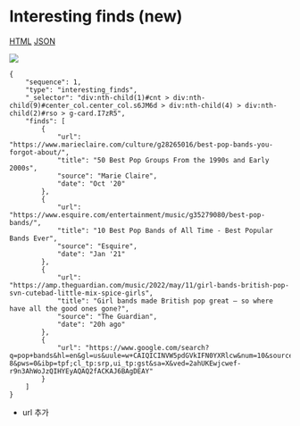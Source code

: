# Interesting finds (new)

[HTML](https://ascentkorea-docs.github.io/mobile/features/interesting\_finds/sample.html) [JSON](https://ascentkorea-docs.github.io/mobile/features/interesting\_finds/sample.json)

![](https://lh3.googleusercontent.com/qJZu7Ji-41d9U6HOyYx5fE8gNur-pM06ehFgkzoXrX8rSMBkXnK91qV0QLSOi3ZesCxi9QRgQ6jSuj\_bc5AmNczmg-hSfiOBurkGWA\_JxzRpy1tZYPLkcQkoVgPGPAQzWsWKXIo)

```
{
    "sequence": 1,
    "type": "interesting_finds",
    "_selector": "div:nth-child(1)#cnt > div:nth-child(9)#center_col.center_col.s6JM6d > div:nth-child(4) > div:nth-child(2)#rso > g-card.I7zR5",
    "finds": [
        {
            "url": "https://www.marieclaire.com/culture/g28265016/best-pop-bands-you-forgot-about/",
            "title": "50 Best Pop Groups From the 1990s and Early 2000s",
            "source": "Marie Claire",
            "date": "Oct '20"
        },
        {
            "url": "https://www.esquire.com/entertainment/music/g35279080/best-pop-bands/",
            "title": "10 Best Pop Bands of All Time - Best Popular Bands Ever",
            "source": "Esquire",
            "date": "Jan '21"
        },
        {
            "url": "https://amp.theguardian.com/music/2022/may/11/girl-bands-british-pop-svn-cutebad-little-mix-spice-girls",
            "title": "​Girl bands made British pop great – so where have all the good ones gone?​",
            "source": "The Guardian",
            "date": "20h ago"
        },
        {
            "url": "https://www.google.com/search?q=pop+bands&hl=en&gl=us&uule=w+CAIQICINVW5pdGVkIFN0YXRlcw&num=10&sourceid=chrome&ie=UTF-8&pws=0&ibp=tpf;cl_tp:srp,ui_tp:gst&sa=X&ved=2ahUKEwjcwef-r9n3AhWoJzQIHYEyAQAQ2fACKAJ6BAgDEAY"
        }
    ]
}
```

* url 추가
